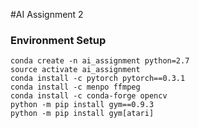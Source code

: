 #AI Assignment 2

### Environment Setup
```
conda create -n ai_assignment python=2.7
source activate ai_assignment
conda install -c pytorch pytorch==0.3.1 
conda install -c menpo ffmpeg
conda install -c conda-forge opencv
python -m pip install gym==0.9.3
python -m pip install gym[atari]
```
